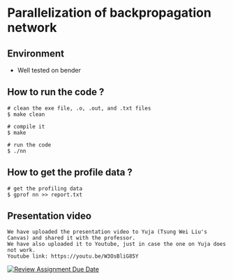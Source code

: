 # Parallelization of backpropagation network

## Environment
- Well tested on bender

## How to run the code ?

~~~~{.sh}
# clean the exe file, .o, .out, and .txt files
$ make clean

# compile it
$ make

# run the code
$ ./nn
~~~~

## How to get the profile data ?
~~~~{.sh}
# get the profiling data
$ gprof nn >> report.txt
~~~~

## Presentation video
~~~~{.sh}
We have uploaded the presentation video to Yuja (Tsung Wei Liu's Canvas) and shared it with the professor.
We have also uploaded it to Youtube, just in case the one on Yuja does not work.
Youtube link: https://youtu.be/W3OsBliG85Y
~~~~


[![Review Assignment Due Date](https://classroom.github.com/assets/deadline-readme-button-24ddc0f5d75046c5622901739e7c5dd533143b0c8e959d652212380cedb1ea36.svg)](https://classroom.github.com/a/YK1H0uob)

